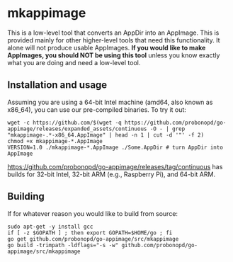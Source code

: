 # mkappimage

This is a low-level tool that converts an AppDir into an AppImage. This is provided mainly for other higher-level tools that need this functionality. It alone will not produce usable AppImages. __If you would like to make AppImages, you should NOT be using this tool__ unless you know exactly what you are doing and need a low-level tool.

## Installation and usage

Assuming you are using a 64-bit Intel machine (amd64, also known as x86_64), you can use our pre-compiled binaries. To try it out:

```
wget -c https://github.com/$(wget -q https://github.com/probonopd/go-appimage/releases/expanded_assets/continuous -O - | grep "mkappimage-.*-x86_64.AppImage" | head -n 1 | cut -d '"' -f 2)
chmod +x mkappimage-*.AppImage
VERSION=1.0 ./mkappimage-*.AppImage ./Some.AppDir # turn AppDir into AppImage
```

https://github.com/probonopd/go-appimage/releases/tag/continuous has builds for 32-bit Intel, 32-bit ARM (e.g., Raspberry Pi), and 64-bit ARM.


## Building

If for whatever reason you would like to build from source:

```
sudo apt-get -y install gcc 
if [ -z $GOPATH ] ; then export GOPATH=$HOME/go ; fi
go get github.com/probonopd/go-appimage/src/mkappimage 
go build -trimpath -ldflags="-s -w" github.com/probonopd/go-appimage/src/mkappimage
```
